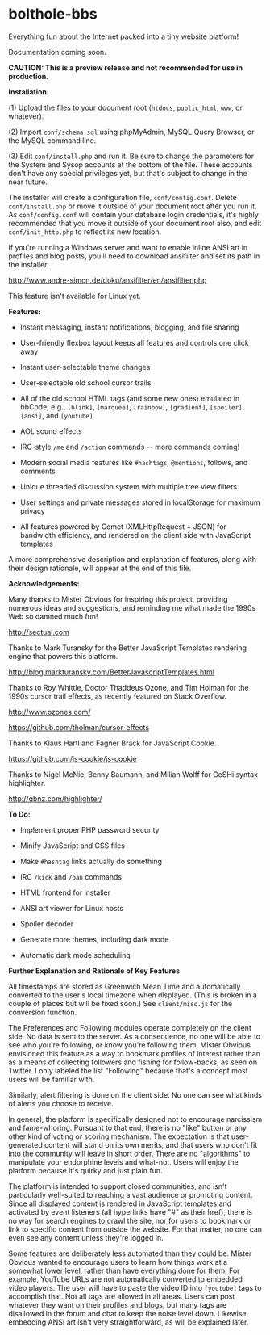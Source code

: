 # bolthole-bbs
Everything fun about the Internet packed into a tiny website platform!

Documentation coming soon.

**CAUTION: This is a preview release and not recommended for use in production.**

**Installation:**

(1) Upload the files to your document root (`htdocs`, `public_html`, `www`, or whatever).

(2) Import `conf/schema.sql` using phpMyAdmin, MySQL Query Browser, or the MySQL command line.

(3) Edit `conf/install.php` and run it. Be sure to change the parameters for the System and Sysop accounts at the bottom of the file. These accounts don't have any special privileges yet, but that's subject to change in the near future.

The installer will create a configuration file, `conf/config.conf`. Delete `conf/install.php` or move it outside of your document root after you run it. As `conf/config.conf` will contain your database login credentials, it's highly recommended that you move it outside of your document root also, and edit `conf/init_http.php` to reflect its new location.

If you're running a Windows server and want to enable inline ANSI art in profiles and blog posts, you'll need to download ansifilter and set its path in the installer.

http://www.andre-simon.de/doku/ansifilter/en/ansifilter.php

This feature isn't available for Linux yet.

**Features:**

* Instant messaging, instant notifications, blogging, and file sharing

* User-friendly flexbox layout keeps all features and controls one click away

* Instant user-selectable theme changes

* User-selectable old school cursor trails 

* All of the old school HTML tags (and some new ones) emulated in bbCode, e.g., `[blink]`, `[marquee]`, `[rainbow]`, `[gradient]`, `[spoiler]`, `[ansi]`, and `[youtube]`

* AOL sound effects

* IRC-style `/me` and `/action` commands -- more commands coming!

* Modern social media features like `#hashtags`, `@mentions`, follows, and comments

* Unique threaded discussion system with multiple tree view filters

* User settings and private messages stored in localStorage for maximum privacy

* All features powered by Comet (XMLHttpRequest + JSON) for bandwidth efficiency, and rendered on the client side with JavaScript templates

A more comprehensive description and explanation of features, along with their design rationale, will appear at the end of this file.

**Acknowledgements:**

Many thanks to Mister Obvious for inspiring this project, providing numerous ideas and suggestions, and reminding me what made the 1990s Web so damned much fun!

http://sectual.com

Thanks to Mark Turansky for the Better JavaScript Templates rendering engine that powers this platform.

http://blog.markturansky.com/BetterJavascriptTemplates.html

Thanks to Roy Whittle, Doctor Thaddeus Ozone, and Tim Holman for the 1990s cursor trail effects, as recently featured on Stack Overflow.

http://www.ozones.com/

https://github.com/tholman/cursor-effects

Thanks to Klaus Hartl and Fagner Brack for JavaScript Cookie.

https://github.com/js-cookie/js-cookie

Thanks to Nigel McNie, Benny Baumann, and Milian Wolff for GeSHi syntax highlighter.

http://qbnz.com/highlighter/

**To Do:**

* Implement proper PHP password security

* Minify JavaScript and CSS files

* Make `#hashtag` links actually do something

* IRC `/kick` and `/ban` commands

* HTML frontend for installer

* ANSI art viewer for Linux hosts

* Spoiler decoder

* Generate more themes, including dark mode

* Automatic dark mode scheduling

**Further Explanation and Rationale of Key Features**

All timestamps are stored as Greenwich Mean Time and automatically converted to the user's local timezone when displayed. (This is broken in a couple of places but will be fixed soon.) See `client/misc.js` for the conversion function.

The Preferences and Following modules operate completely on the client side. No data is sent to the server. As a consequence, no one will be able to see who you're following, or know you're following them. Mister Obvious envisioned this feature as a way to bookmark profiles of interest rather than as a means of collecting followers and fishing for follow-backs, as seen on Twitter. I only labeled the list "Following" because that's a concept most users will be familiar with.

Similarly, alert filtering is done on the client side. No one can see what kinds of alerts you choose to receive.

In general, the platform is specifically designed not to encourage narcissism and fame-whoring. Pursuant to that end, there is no "like" button or any other kind of voting or scoring mechanism. The expectation is that user-generated content will stand on its own merits, and that users who don't fit into the community will leave in short order. There are no "algorithms" to manipulate your endorphine levels and what-not. Users will enjoy the platform because it's quirky and just plain fun.

The platform is intended to support closed communities, and isn't particularly well-suited to reaching a vast audience or promoting content. Since all displayed content is rendered in JavaScript templates and activated by event listeners (all hyperlinks have "#" as their href), there is no way for search engines to crawl the site, nor for users to bookmark or link to specific content from outside the website. For that matter, no one can even see any content unless they're logged in.

Some features are deliberately less automated than they could be. Mister Obvious wanted to encourage users to learn how things work at a somewhat lower level, rather than have everything done for them. For example, YouTube URLs are not automatically converted to embedded video players. The user will have to paste the video ID into `[youtube]` tags to accomplish that. Not all tags are allowed in all areas. Users can post whatever they want on their profiles and blogs, but many tags are disallowed in the forum and chat to keep the noise level down. Likewise, embedding ANSI art isn't very straightforward, as will be explained later.
